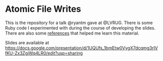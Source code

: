 Atomic File Writes
==================

This is the repository for a talk @ryantm gave at @LVRUG. There is some Ruby code I experimented with during the course of developing the slides. There are also some [references](references.txt) that helped me learn this material.

Slides are available at 
https://docs.google.com/presentation/d/1UQUfs_1bmEtw0VygX7dcqmg3rIVfKU-Zx3ZgjWq4LR0/edit?usp=sharing
